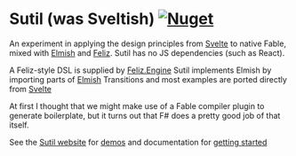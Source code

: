 # Sutil (was Sveltish) [![Nuget](https://img.shields.io/nuget/v/Sutil.svg?maxAge=0&colorB=brightgreen)](https://www.nuget.org/packages/Sutil)

An experiment in applying the design principles from [Svelte](https://svelte.dev/) to native Fable, mixed with [Elmish](https://github.com/elmish/elmish) and [Feliz](https://github.com/Zaid-Ajaj/Feliz). Sutil has no JS dependencies (such as React).

A Feliz-style DSL is supplied by [Feliz.Engine](https://github.com/alfonsogarciacaro/Feliz.Engine)
Sutil implements Elmish by importing parts of [Elmish](https://github.com/elmish/elmish)
Transitions and most examples are ported directly from [Svelte](https://svelte.dev/)

At first I thought that we might make use of a Fable compiler plugin to generate boilerplate, but it turns out that F# does a pretty good job of that itself.

See the [Sutil website](https://davedawkins.github.io/Sutil/) for [demos](https://davedawkins.github.io/Sutil/#examples-animation) and documentation for [getting started](https://davedawkins.github.io/Sutil/#documentation-installation)
